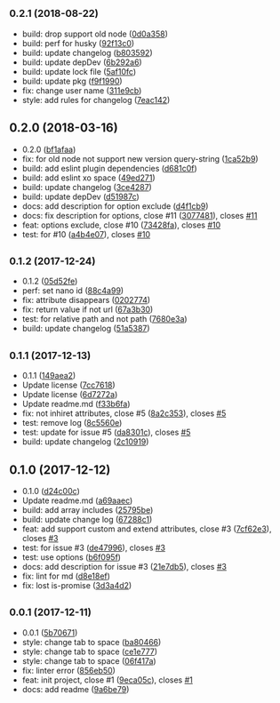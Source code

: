 ## <small>0.2.1 (2018-08-22)</small>

* build: drop support old node ([0d0a358](https://github.com/posthtml/posthtml-cache/commit/0d0a358))
* build: perf for husky ([92f13c0](https://github.com/posthtml/posthtml-cache/commit/92f13c0))
* build: update changelog ([b803592](https://github.com/posthtml/posthtml-cache/commit/b803592))
* build: update depDev ([6b292a6](https://github.com/posthtml/posthtml-cache/commit/6b292a6))
* build: update lock file ([5af10fc](https://github.com/posthtml/posthtml-cache/commit/5af10fc))
* build: update pkg ([f9f1990](https://github.com/posthtml/posthtml-cache/commit/f9f1990))
* fix: change user name ([311e9cb](https://github.com/posthtml/posthtml-cache/commit/311e9cb))
* style: add rules for changelog ([7eac142](https://github.com/posthtml/posthtml-cache/commit/7eac142))



## 0.2.0 (2018-03-16)

* 0.2.0 ([bf1afaa](https://github.com/posthtml/posthtml-cache/commit/bf1afaa))
* fix: for old node not support new version query-string ([1ca52b9](https://github.com/posthtml/posthtml-cache/commit/1ca52b9))
* build: add eslint plugin dependencies ([d681c0f](https://github.com/posthtml/posthtml-cache/commit/d681c0f))
* build: add eslint xo space ([49ed271](https://github.com/posthtml/posthtml-cache/commit/49ed271))
* build: update changelog ([3ce4287](https://github.com/posthtml/posthtml-cache/commit/3ce4287))
* build: update depDev ([d51987c](https://github.com/posthtml/posthtml-cache/commit/d51987c))
* docs: add description for option exclude ([d4f1cb9](https://github.com/posthtml/posthtml-cache/commit/d4f1cb9))
* docs: fix description for options, close #11 ([3077481](https://github.com/posthtml/posthtml-cache/commit/3077481)), closes [#11](https://github.com/posthtml/posthtml-cache/issues/11)
* feat: options exclude, close #10 ([73428fa](https://github.com/posthtml/posthtml-cache/commit/73428fa)), closes [#10](https://github.com/posthtml/posthtml-cache/issues/10)
* test: for #10 ([a4b4e07](https://github.com/posthtml/posthtml-cache/commit/a4b4e07)), closes [#10](https://github.com/posthtml/posthtml-cache/issues/10)



## <small>0.1.2 (2017-12-24)</small>

* 0.1.2 ([05d52fe](https://github.com/posthtml/posthtml-cache/commit/05d52fe))
* perf: set nano id ([88c4a99](https://github.com/posthtml/posthtml-cache/commit/88c4a99))
* fix: attribute disappears ([0202774](https://github.com/posthtml/posthtml-cache/commit/0202774))
* fix: return value if not url ([67a3b30](https://github.com/posthtml/posthtml-cache/commit/67a3b30))
* test: for relative path and not path ([7680e3a](https://github.com/posthtml/posthtml-cache/commit/7680e3a))
* build: update changelog ([51a5387](https://github.com/posthtml/posthtml-cache/commit/51a5387))



## <small>0.1.1 (2017-12-13)</small>

* 0.1.1 ([149aea2](https://github.com/posthtml/posthtml-cache/commit/149aea2))
* Update license ([7cc7618](https://github.com/posthtml/posthtml-cache/commit/7cc7618))
* Update license ([6d7272a](https://github.com/posthtml/posthtml-cache/commit/6d7272a))
* Update readme.md ([f33b6fa](https://github.com/posthtml/posthtml-cache/commit/f33b6fa))
* fix: not inhiret attributes, close #5 ([8a2c353](https://github.com/posthtml/posthtml-cache/commit/8a2c353)), closes [#5](https://github.com/posthtml/posthtml-cache/issues/5)
* test: remove log ([8c5560e](https://github.com/posthtml/posthtml-cache/commit/8c5560e))
* test: update for issue #5 ([da8301c](https://github.com/posthtml/posthtml-cache/commit/da8301c)), closes [#5](https://github.com/posthtml/posthtml-cache/issues/5)
* build: update changelog ([2c10919](https://github.com/posthtml/posthtml-cache/commit/2c10919))



## 0.1.0 (2017-12-12)

* 0.1.0 ([d24c00c](https://github.com/posthtml/posthtml-cache/commit/d24c00c))
* Update readme.md ([a69aaec](https://github.com/posthtml/posthtml-cache/commit/a69aaec))
* build: add array includes ([25795be](https://github.com/posthtml/posthtml-cache/commit/25795be))
* build: update change log ([67288c1](https://github.com/posthtml/posthtml-cache/commit/67288c1))
* feat: add support custom and extend attributes, close #3 ([7cf62e3](https://github.com/posthtml/posthtml-cache/commit/7cf62e3)), closes [#3](https://github.com/posthtml/posthtml-cache/issues/3)
* test: for issue #3 ([de47996](https://github.com/posthtml/posthtml-cache/commit/de47996)), closes [#3](https://github.com/posthtml/posthtml-cache/issues/3)
* test: use options ([b6f095f](https://github.com/posthtml/posthtml-cache/commit/b6f095f))
* docs: add description for issue #3 ([21e7db5](https://github.com/posthtml/posthtml-cache/commit/21e7db5)), closes [#3](https://github.com/posthtml/posthtml-cache/issues/3)
* fix: lint for md ([d8e18ef](https://github.com/posthtml/posthtml-cache/commit/d8e18ef))
* fix: lost is-promise ([3d3a4d2](https://github.com/posthtml/posthtml-cache/commit/3d3a4d2))



## <small>0.0.1 (2017-12-11)</small>

* 0.0.1 ([5b70671](https://github.com/posthtml/posthtml-cache/commit/5b70671))
* style: change tab to space ([ba80466](https://github.com/posthtml/posthtml-cache/commit/ba80466))
* style: change tab to space ([ce1e777](https://github.com/posthtml/posthtml-cache/commit/ce1e777))
* style: change tab to space ([06f417a](https://github.com/posthtml/posthtml-cache/commit/06f417a))
* fix: linter error ([856eb50](https://github.com/posthtml/posthtml-cache/commit/856eb50))
* feat: init project, close #1 ([9eca05c](https://github.com/posthtml/posthtml-cache/commit/9eca05c)), closes [#1](https://github.com/posthtml/posthtml-cache/issues/1)
* docs: add readme ([9a6be79](https://github.com/posthtml/posthtml-cache/commit/9a6be79))



